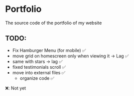# Portfolio
The source code of the portfolio of my website

## TODO:
- Fix Hamburger Menu (for mobile) ✅
- move grid on homescreen only when viewing it -> Lag ✅
- same with stars -> lag ✅
- fixed testimonials scroll ✅
- move into external files ✅
  - organize code ✅

❌: Not yet
